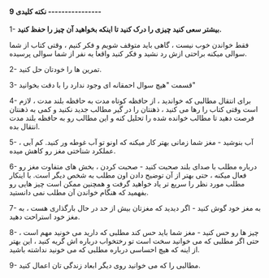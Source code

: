 #### 9 نکته کلیدی ----------------

1- **بیشتر سعی کنید چیزی را درک کنید تا اینکه بخواهید آن چیز را حفظ کنید.**

فقط خواندن خوب نیست ، گاهی باید متوقف شویم و فکر کنیم ، وقتی کتاب از شما سوالی میکنه براحتی ازش رد نشید و فکر کنید واقعا یه نفر از شما سوالی پرسیده.

2- تمرین ها را خودتان حل کنید.

3- قسمت "هیچ سوال احمقانه ای  وجود ندارد را با دقت بخوانید"

4- برای انتقال مطالبی که خواندید ، از حافظه کوتاه مدت به حافظه بلند مدت ، لازم است وقتی کتاب را رها می کنید ، ذهنتان را در گیر مطالب جدید نکنید و کمی به ذهنتان فرصت دهید تا مطالب خوانده شده را تحلیل کنه و این مطالب رو به حافظه بلند مدت انتقال بده.

5- آب بنوشید - مغز شما زمانی بهتر کار میکنه که اونو تو آب غوطه ور کنید. کم آبی ، عملکرد شناختی مغز رو کاهش میده.

6- درباره مطلب با صدای بلند صحبت کنید - صحبت کردن ، بخش های متفاوت مغز رو فعال میکنه ، حتی بهتر از آن توضیح دادن اون مطلب به شخص دیگر است. با اینکار مطلب مورد نظر را سریع تر یاد خواهید گرفت و همچنین ممکن است چیز هایی رو بفهمید که هنگام خواندن آن مطلب نمی دانستید.

7- به مغز خود گوش کنید - اگر دیدید که مغزتان بیش از حد در حال بارگذاری هست ، به مغز خود استراحت دهید.

8- چیز ها رو حس کنید - مغز شما باید حس کند مطلبی که دارید می خونید مهم است ، حتی اگر مطلبی که می خوانید سخت است تو رختخواب درباره اش گریه کنید ، این بهتر از اینه که هیچ احساسی درباره مطلبی که می خونید نداشته باشید.

9- مطالبی را که می خوانید روی دیگر ابعاد زندگی تان اعمال کنید.


